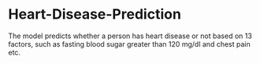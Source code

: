 # Heart-Disease-Prediction
The model predicts whether a person has heart disease or not based on 13 factors, such as fasting blood sugar greater than 120 mg/dl and chest pain etc.
